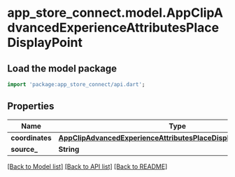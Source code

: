 # app_store_connect.model.AppClipAdvancedExperienceAttributesPlaceDisplayPoint

## Load the model package
```dart
import 'package:app_store_connect/api.dart';
```

## Properties
Name | Type | Description | Notes
------------ | ------------- | ------------- | -------------
**coordinates** | [**AppClipAdvancedExperienceAttributesPlaceDisplayPointCoordinates**](AppClipAdvancedExperienceAttributesPlaceDisplayPointCoordinates.md) |  | [optional] 
**source_** | **String** |  | [optional] 

[[Back to Model list]](../README.md#documentation-for-models) [[Back to API list]](../README.md#documentation-for-api-endpoints) [[Back to README]](../README.md)


